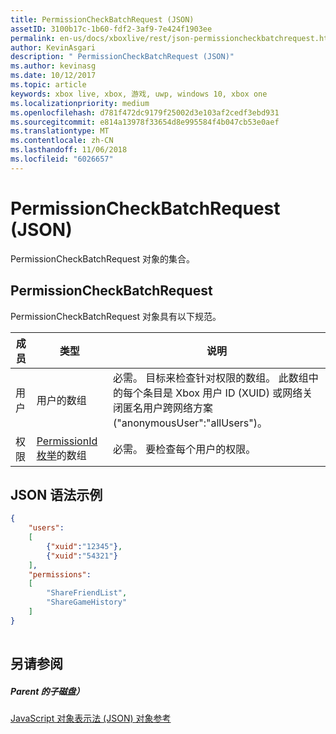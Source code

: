 ```yaml
---
title: PermissionCheckBatchRequest (JSON)
assetID: 3100b17c-1b60-fdf2-3af9-7e424f1903ee
permalink: en-us/docs/xboxlive/rest/json-permissioncheckbatchrequest.html
author: KevinAsgari
description: " PermissionCheckBatchRequest (JSON)"
ms.author: kevinasg
ms.date: 10/12/2017
ms.topic: article
keywords: xbox live, xbox, 游戏, uwp, windows 10, xbox one
ms.localizationpriority: medium
ms.openlocfilehash: d781f472dc9179f25002d3e103af2cedf3ebd931
ms.sourcegitcommit: e814a13978f33654d8e995584f4b047cb53e0aef
ms.translationtype: MT
ms.contentlocale: zh-CN
ms.lasthandoff: 11/06/2018
ms.locfileid: "6026657"
---
```

# <a name="permissioncheckbatchrequest-json"></a>PermissionCheckBatchRequest (JSON)
PermissionCheckBatchRequest 对象的集合。 
<a id="ID4EP"></a>

 
## <a name="permissioncheckbatchrequest"></a>PermissionCheckBatchRequest
 
PermissionCheckBatchRequest 对象具有以下规范。
 
| 成员| 类型| 说明| 
| --- | --- | --- | 
| 用户| 用户的数组| 必需。 目标来检查针对权限的数组。 此数组中的每个条目是 Xbox 用户 ID (XUID) 或网络关闭匿名用户跨网络方案 ("anonymousUser":"allUsers")。 | 
| 权限| [PermissionId 枚举](../enums/privacy-enum-permissionid.md)的数组| 必需。 要检查每个用户的权限。| 
  
<a id="ID4E3B"></a>

 
## <a name="sample-json-syntax"></a>JSON 语法示例
 

```json
{
    "users":
    [
        {"xuid":"12345"},
        {"xuid":"54321"}
    ],
    "permissions":
    [
        "ShareFriendList",
        "ShareGameHistory"
    ]
}
    
```

  
<a id="ID4EFC"></a>

 
## <a name="see-also"></a>另请参阅
 
<a id="ID4EHC"></a>

 
##### <a name="parent"></a>Parent 的子磁盘） 

[JavaScript 对象表示法 (JSON) 对象参考](atoc-xboxlivews-reference-json.md)

   